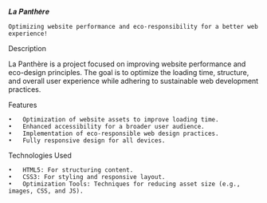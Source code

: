𝑳𝒂 𝑷𝒂𝒏𝒕𝒉𝒆̀𝒓𝒆

    Optimizing website performance and eco-responsibility for a better web experience!

Description

La Panthère is a project focused on improving website performance and eco-design principles. The goal is to optimize the loading time, structure, and overall user experience while adhering to sustainable web development practices.

Features

	•	Optimization of website assets to improve loading time.
	•	Enhanced accessibility for a broader user audience.
	•	Implementation of eco-responsible web design practices.
	•	Fully responsive design for all devices.

 Technologies Used

	•	HTML5: For structuring content.
	•	CSS3: For styling and responsive layout.
	•	Optimization Tools: Techniques for reducing asset size (e.g., images, CSS, and JS).
